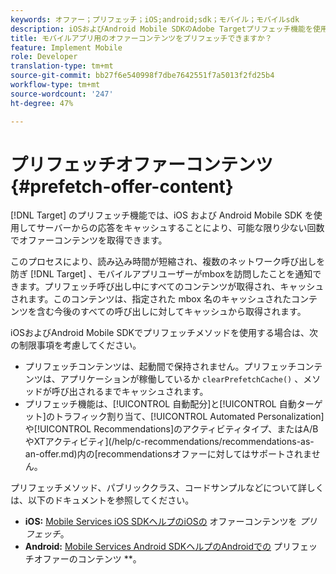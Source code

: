 ```yaml
---
keywords: オファー；プリフェッチ；iOS;android;sdk；モバイル；モバイルsdk
description: iOSおよびAndroid Mobile SDKのAdobe Targetプリフェッチ機能を使用すると、サーバーレスポンスをキャッシュして、オファーコンテンツをできるだけ少なく取得できます。
title: モバイルアプリ用のオファーコンテンツをプリフェッチできますか？
feature: Implement Mobile
role: Developer
translation-type: tm+mt
source-git-commit: bb27f6e540998f7dbe7642551f7a5013f2fd25b4
workflow-type: tm+mt
source-wordcount: '247'
ht-degree: 47%

---
```



# プリフェッチオファーコンテンツ{#prefetch-offer-content}

[!DNL Target] のプリフェッチ機能では、iOS および Android Mobile SDK を使用してサーバーからの応答をキャッシュすることにより、可能な限り少ない回数でオファーコンテンツを取得できます。

このプロセスにより、読み込み時間が短縮され、複数のネットワーク呼び出しを防ぎ [!DNL Target] 、モバイルアプリユーザーがmboxを訪問したことを通知できます。プリフェッチ呼び出し中にすべてのコンテンツが取得され、キャッシュされます。このコンテンツは、指定された mbox 名のキャッシュされたコンテンツを含む今後のすべての呼び出しに対してキャッシュから取得されます。

iOSおよびAndroid Mobile SDKでプリフェッチメソッドを使用する場合は、次の制限事項を考慮してください。

* プリフェッチコンテンツは、起動間で保持されません。プリフェッチコンテンツは、アプリケーションが稼働しているか `clearPrefetchCache()` 、メソッドが呼び出されるまでキャッシュされます。
* プリフェッチ機能は、[!UICONTROL 自動配分]と[!UICONTROL 自動ターゲット]のトラフィック割り当て、[!UICONTROL Automated Personalization]や[!UICONTROL Recommendations]のアクティビティタイプ、またはA/BやXTアクティビティ](/help/c-recommendations/recommendations-as-an-offer.md)内の[recommendationsオファーに対してはサポートされません。

プリフェッチメソッド、パブリッククラス、コードサンプルなどについて詳しくは、以下のドキュメントを参照してください。

* **iOS:**  [Mobile Services iOS SDKヘルプのiOSの](https://experienceleague.adobe.com/docs/mobile-services/ios/target-ios/c-mob-target-prefetch-ios.html) オファーコンテンツを *プリフェッチ*。
* **Android:**  [Mobile Services Android SDKヘルプのAndroidでの](https://experienceleague.adobe.com/docs/mobile-services/android/target-android/c-mob-target-prefetch-android.html) プリフェッチオファーのコンテンツ **。
